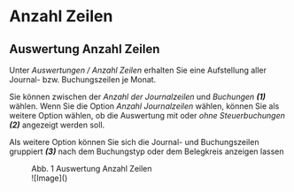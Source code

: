 # Anzahl Zeilen

## Auswertung Anzahl Zeilen


Unter *Auswertungen / Anzahl Zeilen* erhalten Sie eine Aufstellung aller Journal- bzw. Buchungszeilen je Monat.

Sie können zwischen der *Anzahl der Journalzeilen* und *Buchungen* ***(1)*** wählen. Wenn Sie die Option *Anzahl Journalzeilen* wählen, können Sie als weitere Option wählen, ob die Auswertung mit oder *ohne Steuerbuchungen* ***(2)*** angezeigt werden soll.

Als weitere Option können Sie sich die Journal- und Buchungszeilen gruppiert ***(3)*** nach dem Buchungstyp oder dem Belegkreis anzeigen lassen


<figure markdown="span">
  <figcaption>Abb. 1 Auswertung Anzahl Zeilen</figcaption>
  ![Image](<img/NeuesElement171.png>)
</figure>




